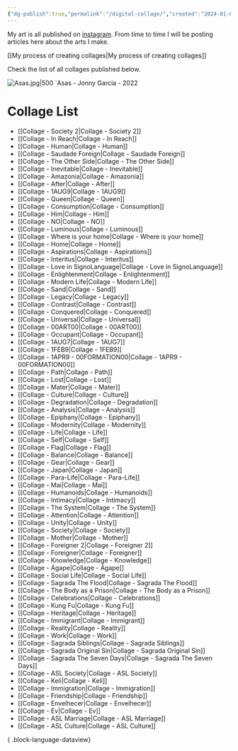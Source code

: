 ```yaml
---
{"dg-publish":true,"permalink":"/digital-collage/","created":"2024-01-01T11:33:25.700-05:00","updated":"2024-01-01T16:06:53.281-05:00"}
---
```


My art is all published on [instagram](https://www.instagram.com/art.by.jonny/). From time to time I will be posting articles here about the arts I make.

[[My process of creating collages\|My process of creating collages]]

Check the list of all collages published below.

![Asas.jpg|500](/img/user/MEDIA/Asas.jpg)
`Asas - Jonny Garcia - 2022

# Collage List 
- [[Collage - Society 2\|Collage - Society 2]]
- [[Collage - In Reach\|Collage - In Reach]]
- [[Collage - Human\|Collage - Human]]
- [[Collage - Saudade Foreign\|Collage - Saudade Foreign]]
- [[Collage - The Other Side\|Collage - The Other Side]]
- [[Collage - Inevitable\|Collage - Inevitable]]
- [[Collage - Amazonia\|Collage - Amazonia]]
- [[Collage - After\|Collage - After]]
- [[Collage - 1AUG9\|Collage - 1AUG9]]
- [[Collage - Queen\|Collage - Queen]]
- [[Collage - Consumption\|Collage - Consumption]]
- [[Collage - Him\|Collage - Him]]
- [[Collage - NO\|Collage - NO]]
- [[Collage - Luminous\|Collage - Luminous]]
- [[Collage - Where is your home\|Collage - Where is your home]]
- [[Collage - Home\|Collage - Home]]
- [[Collage - Aspirations\|Collage - Aspirations]]
- [[Collage - Interitus\|Collage - Interitus]]
- [[Collage - Love in SignoLanguage\|Collage - Love in SignoLanguage]]
- [[Collage - Enlightenment\|Collage - Enlightenment]]
- [[Collage - Modern Life\|Collage - Modern Life]]
- [[Collage - Sand\|Collage - Sand]]
- [[Collage - Legacy\|Collage - Legacy]]
- [[Collage - Contrast\|Collage - Contrast]]
- [[Collage - Conquered\|Collage - Conquered]]
- [[Collage - Universal\|Collage - Universal]]
- [[Collage - 00ART00\|Collage - 00ART00]]
- [[Collage - Occupant\|Collage - Occupant]]
- [[Collage - 1AUG7\|Collage - 1AUG7]]
- [[Collage - 1FEB9\|Collage - 1FEB9]]
- [[Collage - 1APR9 - 00FORMATION00\|Collage - 1APR9 - 00FORMATION00]]
- [[Collage - Path\|Collage - Path]]
- [[Collage - Lost\|Collage - Lost]]
- [[Collage - Mater\|Collage - Mater]]
- [[Collage - Culture\|Collage - Culture]]
- [[Collage - Degradation\|Collage - Degradation]]
- [[Collage - Analysis\|Collage - Analysis]]
- [[Collage - Epiphany\|Collage - Epiphany]]
- [[Collage - Modernity\|Collage - Modernity]]
- [[Collage - Life\|Collage - Life]]
- [[Collage - Self\|Collage - Self]]
- [[Collage - Flag\|Collage - Flag]]
- [[Collage - Balance\|Collage - Balance]]
- [[Collage - Gear\|Collage - Gear]]
- [[Collage - Japan\|Collage - Japan]]
- [[Collage - Para-Life\|Collage - Para-Life]]
- [[Collage - Mai\|Collage - Mai]]
- [[Collage - Humanoids\|Collage - Humanoids]]
- [[Collage - Intimacy\|Collage - Intimacy]]
- [[Collage - The System\|Collage - The System]]
- [[Collage - Attention\|Collage - Attention]]
- [[Collage - Unity\|Collage - Unity]]
- [[Collage - Society\|Collage - Society]]
- [[Collage - Mother\|Collage - Mother]]
- [[Collage - Foreigner 2\|Collage - Foreigner 2]]
- [[Collage - Foreigner\|Collage - Foreigner]]
- [[Collage - Knowledge\|Collage - Knowledge]]
- [[Collage - Ágape\|Collage - Ágape]]
- [[Collage - Social Life\|Collage - Social Life]]
- [[Collage - Sagrada The Flood\|Collage - Sagrada The Flood]]
- [[Collage - The Body as a Prison\|Collage - The Body as a Prison]]
- [[Collage - Celebrations\|Collage - Celebrations]]
- [[Collage - Kung Fu\|Collage - Kung Fu]]
- [[Collage - Heritage\|Collage - Heritage]]
- [[Collage - Immigrant\|Collage - Immigrant]]
- [[Collage - Reality\|Collage - Reality]]
- [[Collage - Work\|Collage - Work]]
- [[Collage - Sagrada Siblings\|Collage - Sagrada Siblings]]
- [[Collage - Sagrada Original Sin\|Collage - Sagrada Original Sin]]
- [[Collage - Sagrada The Seven Days\|Collage - Sagrada The Seven Days]]
- [[Collage - ASL Society\|Collage - ASL Society]]
- [[Collage - Keli\|Collage - Keli]]
- [[Collage - Immigration\|Collage - Immigration]]
- [[Collage - Friendship\|Collage - Friendship]]
- [[Collage - Envelhecer\|Collage - Envelhecer]]
- [[Collage - Ev\|Collage - Ev]]
- [[Collage - ASL Marriage\|Collage - ASL Marriage]]
- [[Collage - ASL Culture\|Collage - ASL Culture]]

{ .block-language-dataview}


